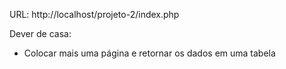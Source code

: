 URL:
http://localhost/projeto-2/index.php

Dever de casa:
- Colocar mais uma página e retornar os dados em uma tabela
